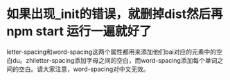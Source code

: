 # 如果出现_init的错误，就删掉dist然后再npm start 运行一遍就好了

letter-spacing和word-spacing这两个属性都用来添加他们bai对应的元素中的空白du。zhiletter-spacing添加字母之间的空白，而word-spacing添加每个单词之间的空白。请大家注意，word-spacing对中文无效。